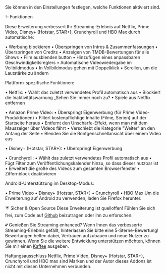 Sie können in den Einstellungen festlegen, welche Funktionen aktiviert sind.

✨ Funktionen

Diese Erweiterung verbessert Ihr Streaming-Erlebnis auf Netflix, Prime Video, Disney+ (Hotstar, STAR+), Crunchyroll und HBO Max durch automatische:

  • Werbung blockieren
  • Überspringen von Intros & Zusammenfassungen
  • Überspringen von Credits
  • Anzeigen von TMDB-Bewertungen für alle Shows
  • Film ausblenden button
  • Hinzufügen eines anpassbaren Geschwindigkeitsreglers
  • Automatische Videowiedergabe im Vollbildmodus
  • In Vollbildmodus gehen mit Doppelklick
  • Scrollen, um die Lautstärke zu ändern

Plattform-spezifische Funktionen:

  • Netflix: 
      • Wählt das zuletzt verwendetes Profil automatisch aus
      • Blockiert die Inaktivitätswarnung „Sehen Sie immer noch zu?
      • Spiele aus Netflix entfernen

  • Amazon Prime Video: 
      • Überspringt Eigenwerbung (für Prime Video-Produktionen)
      • Filtert kostenpflichtige Inhalte (Filme, Serien) auf der Startseite heraus
      • Entfernt den Unschärfe-Effekt, wenn man mit dem Mauszeiger über Videos fährt
      • Verschiebt die Kategorie "Weiter" an den Anfang der Seite
      • Blenden Sie die Röntgenschnellansicht über einem Video aus

  • Disney+ (Hotstar, STAR+): 
      • Überspringt Eigenwerbung

  • Crunchyroll: 
      • Wählt das zuletzt verwendetes Profil automatisch aus
      • Fügt Filter zum Veröffentlichungskalender hinzu, so dass dieser nutzbar ist
      • Erweitert die größe des Videos zum gesamten Browserfenster
      • Ziffernblock deaktivieren

Android-Unterstützung im Desktop-Modus:

  • Prime Video
  • Disney+ (Hotstar, STAR+)
  • Crunchyroll
  • HBO Max
Um die Erweiterung auf Android zu verwenden, laden Sie Firefox herunter.

☔ Sicher & Open Source
Diese Erweiterung ist quelloffen! Fühlen Sie sich frei, zum Code auf [Github](https://github.com/Dreamlinerm/Netflix-Prime-Auto-Skip) beizutragen oder ihn zu erforschen.

💕 Genießen Sie Streaming enhanced?
Wenn Ihnen das verbesserte Streaming-Erlebnis gefällt, hinterlassen Sie bitte eine 5-Sterne-Bewertung! Bewertungen helfen dabei, Vertrauen aufzubauen und neue Nutzer zu gewinnen.
Wenn Sie die weitere Entwicklung unterstützen möchten, können Sie mir einen [Kaffee](https://github.com/sponsors/Dreamlinerm) ausgeben.

Haftungsausschluss
Netflix, Prime Video, Disney+ (Hotstar, STAR+), Crunchyroll und HBO max sind Marken und der Autor dieses Addons ist nicht mit diesen Unternehmen verbunden.

